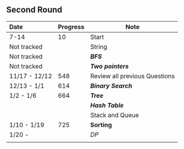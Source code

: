 ##  Second Round

| Date          | Progress | Note                          |
| :------------ | -------- | ----------------------------- |
| 7-14          | 10       | Start                         |
| Not tracked   |          | String                        |
| Not tracked   |          | ***BFS***                     |
| Not tracked   |          | ***Two pointers***            |
| 11/17 - 12/12 | 548      | Review all previous Questions |
| 12/13 - 1/1   | 614      | ***Binary Search***           |
| 1/2 - 1/6     | 664      | ***Tree***                    |
|               |          | ***Hash Table***              |
|               |          | Stack and Queue               |
| 1/10 - 1/19   | 725      | **Sorting**                   |
| 1/20 -        |          | *DP*                          |
|               |          |                               |



